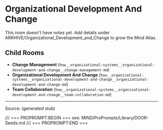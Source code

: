 # Organizational Development And Change

This room doesn't have notes yet. Add details under ARKHIVE/Organizational_Development_and_Change to grow the Mind Atlas.

## Child Rooms
- **Change Management** (`how__organizational-systems__organizational-development-and-change__change-management-md`)
- **Organizational Development And Change** (`how__organizational-systems__organizational-development-and-change__organizational-development-and-change-md`)
- **Team Collaboration** (`how__organizational-systems__organizational-development-and-change__team-collaboration-md`)

---
Source: (generated stub)

/// === PROPROMPT:BEGIN ===
see: MIND/ProPrompts/Library/DOOR-Seeds.md
/// === PROPROMPT:END ===
